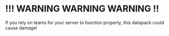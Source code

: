 # !!! WARNING WARNING WARNING !!

If you rely on teams for your server to function properly, this datapack could cause damage!
